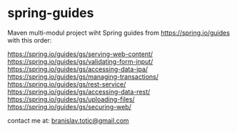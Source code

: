 # spring-guides

Maven multi-modul project wiht Spring guides from https://spring.io/guides with
this order:

 https://spring.io/guides/gs/serving-web-content/
 https://spring.io/guides/gs/validating-form-input/
 https://spring.io/guides/gs/accessing-data-jpa/
 https://spring.io/guides/gs/managing-transactions/
 https://spring.io/guides/gs/rest-service/
 https://spring.io/guides/gs/accessing-data-rest/
 https://spring.io/guides/gs/uploading-files/
 https://spring.io/guides/gs/securing-web/


contact me at:
branislav.totic@gmail.com

